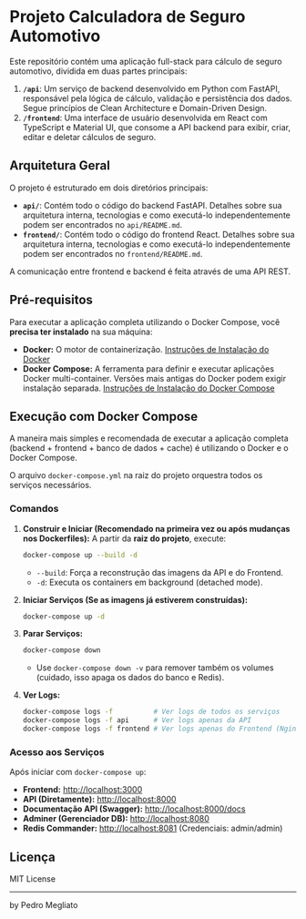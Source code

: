 # Projeto Calculadora de Seguro Automotivo

Este repositório contém uma aplicação full-stack para cálculo de seguro automotivo, dividida em duas partes principais:

1.  **`/api`**: Um serviço de backend desenvolvido em Python com FastAPI, responsável pela lógica de cálculo, validação e persistência dos dados. Segue princípios de Clean Architecture e Domain-Driven Design.
2.  **`/frontend`**: Uma interface de usuário desenvolvida em React com TypeScript e Material UI, que consome a API backend para exibir, criar, editar e deletar cálculos de seguro.

## Arquitetura Geral

O projeto é estruturado em dois diretórios principais:

*   **`api/`**: Contém todo o código do backend FastAPI. Detalhes sobre sua arquitetura interna, tecnologias e como executá-lo independentemente podem ser encontrados no `api/README.md`.
*   **`frontend/`**: Contém todo o código do frontend React. Detalhes sobre sua arquitetura interna, tecnologias e como executá-lo independentemente podem ser encontrados no `frontend/README.md`.

A comunicação entre frontend e backend é feita através de uma API REST.

## Pré-requisitos

Para executar a aplicação completa utilizando o Docker Compose, você **precisa ter instalado** na sua máquina:

*   **Docker:** O motor de containerização. [Instruções de Instalação do Docker](https://docs.docker.com/get-docker/)
*   **Docker Compose:** A ferramenta para definir e executar aplicações Docker multi-container. Versões mais antigas do Docker podem exigir instalação separada. [Instruções de Instalação do Docker Compose](https://docs.docker.com/compose/install/)

## Execução com Docker Compose

A maneira mais simples e recomendada de executar a aplicação completa (backend + frontend + banco de dados + cache) é utilizando o Docker e o Docker Compose.

O arquivo `docker-compose.yml` na raiz do projeto orquestra todos os serviços necessários.

### Comandos

1.  **Construir e Iniciar (Recomendado na primeira vez ou após mudanças nos Dockerfiles):**
    A partir da **raiz do projeto**, execute:
    ```bash
    docker-compose up --build -d
    ```
    *   `--build`: Força a reconstrução das imagens da API e do Frontend.
    *   `-d`: Executa os containers em background (detached mode).

2.  **Iniciar Serviços (Se as imagens já estiverem construídas):**
    ```bash
    docker-compose up -d
    ```

3.  **Parar Serviços:**
    ```bash
    docker-compose down
    ```
    *   Use `docker-compose down -v` para remover também os volumes (cuidado, isso apaga os dados do banco e Redis).

4.  **Ver Logs:**
    ```bash
    docker-compose logs -f          # Ver logs de todos os serviços
    docker-compose logs -f api      # Ver logs apenas da API
    docker-compose logs -f frontend # Ver logs apenas do Frontend (Nginx)
    ```

### Acesso aos Serviços

Após iniciar com `docker-compose up`:

*   **Frontend:** [http://localhost:3000](http://localhost:3000)
*   **API (Diretamente):** [http://localhost:8000](http://localhost:8000)
*   **Documentação API (Swagger):** [http://localhost:8000/docs](http://localhost:8000/docs)
*   **Adminer (Gerenciador DB):** [http://localhost:8080](http://localhost:8080)
*   **Redis Commander:** [http://localhost:8081](http://localhost:8081) (Credenciais: admin/admin)

## Licença

MIT License

---

by Pedro Megliato
